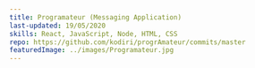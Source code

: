 ```yaml
---
title: Programateur (Messaging Application)
last-updated: 19/05/2020
skills: React, JavaScript, Node, HTML, CSS
repo: https://github.com/kodiri/progrAmateur/commits/master
featuredImage: ../images/Programateur.jpg
---
```

